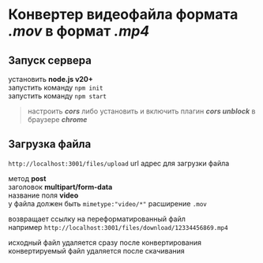 # Конвертер видеофайла формата *.mov* в формат *.mp4*

## Запуск сервера

установить **node.js v20+**\
запустить команду `npm init`\
запустить команду `npm start`

> настроить **_cors_** либо установить и включить плагин **_cors unblock_** в браузере **_chrome_**

## Загрузка файла 

`http://localhost:3001/files/upload` url адрес для загрузки файла

метод **post**\
заголовок **multipart/form-data**\
название поля **video**\
у файла должен быть `mimetype:"video/*"` расширение `.mov`

возвращает ссылку на переформатированный файл \
например `http://localhost:3001/files/download/12334456869.mp4`

исходный файл удаляется сразу после конвертирования\
конвертируемый файл удаляется после скачивания 
